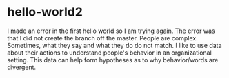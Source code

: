 # hello-world2
I made an error in the first hello world so I am trying again.  The error was that I did not create the branch off the master.
People are complex.  Sometimes, what they say and what they do do not match. I like to use data about their actions to understand people's behavior in an organizational setting.  This data can help form hypotheses as to why behavior/words are divergent.
